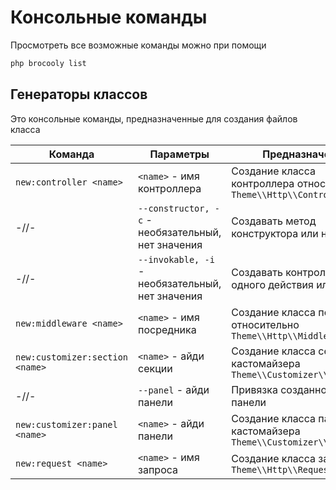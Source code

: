 # Консольные команды

Просмотреть все возможные команды можно при помощи

```sh
php brocooly list
```

## Генераторы классов

Это консольные команды, предназначенные для создания файлов класса

| Команда | Параметры | Предназначение |
|---|---|---|
| `new:controller <name>` | `<name>` - имя контроллера | Создание класса контроллера относительно `Theme\\Http\\Controllers\\` |
| -//- | `--constructor, -c` - необязательный, нет значения | Создавать метод конструктора или нет |
| -//- | `--invokable, -i` - необязательный, нет значения | Создавать контроллер одного действия или нет |
| `new:middleware <name>` | `<name>` - имя посредника | Создание класса посредника относительно `Theme\\Http\\Middleware\\` | 
| `new:customizer:section <name>` | `<name>` - айди секции | Создание класса секции кастомайзера `Theme\\Customizer\\Sections\\` | 
| -//- | `--panel` - айди панели | Привязка созданной секции к панели |
| `new:customizer:panel <name>` | `<name>` - айди панели | Создание класса панели кастомайзера `Theme\\Customizer\\Panels\\` |
| `new:request <name>` | `<name>` - имя запроса | Создание класса запроса `Theme\\Http\\Requests\\` | 